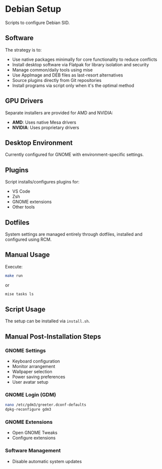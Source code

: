 # Debian Setup

Scripts to configure Debian SID.

## Software

The strategy is to:

- Use native packages minimally for core functionality to reduce conflicts
- Install desktop software via Flatpak for library isolation and security
- Manage common/daily tools using mise
- Use AppImage and DEB files as last-resort alternatives
- Source plugins directly from Git repositories
- Install programs via script only when it's the optimal method

## GPU Drivers

Separate installers are provided for AMD and NVIDIA:

- **AMD**: Uses native Mesa drivers
- **NVIDIA**: Uses proprietary drivers

## Desktop Environment

Currently configured for GNOME with environment-specific settings.

## Plugins

Script installs/configures plugins for:

- VS Code
- Zsh
- GNOME extensions
- Other tools

## Dotfiles

System settings are managed entirely through dotfiles, installed and configured using RCM.

## Manual Usage

Execute:

```sh
make run
```

or

```sh
mise tasks ls
```

## Script Usage

The setup can be installed via `install.sh`.

## Manual Post-Installation Steps

### GNOME Settings

- Keyboard configuration
- Monitor arrangement
- Wallpaper selection
- Power saving preferences
- User avatar setup

### GNOME Login (GDM)

```sh
nano /etc/gdm3/greeter.dconf-defaults
dpkg-reconfigure gdm3
```

### GNOME Extensions

- Open GNOME Tweaks
- Configure extensions

### Software Management

- Disable automatic system updates
